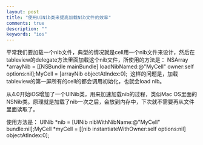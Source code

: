 ```yaml
---
layout: post
title: "使用UINib类来提高加载Nib文件的效率"
comments: true
description: ""
keywords: "ios"
---
```



平常我们要加载一个nib文件，典型的情况就是cell用一个nib文件来设计，然后在tableview的delegate方法里面加载这个nib文件，所使用的方法是：
    NSArray *arrayNib = [[NSBundle mainBundle] loadNibNamed:@"MyCell" owner:self options:nil];MyCell = [arrayNib objectAtIndex:0]; 
这样的问题是，加载tableview的第一屏所有的cell的都会调用初始化，也就会load nib。

从4.0开始iOS增加了一个UINib类，用来加速加载nib的过程，类似Mac OS里面的NSNib类。原理就是加载了nib一次之后，会放到内存中，下次就不需要再从文件里面读取了。

使用方法是：
    UINib *nib = [UINib nibWithNibName:@"MyCell" bundle:nil];MyCell *myCell = [[nib instantiateWithOwner:self options:nil] objectAtIndex:0];
